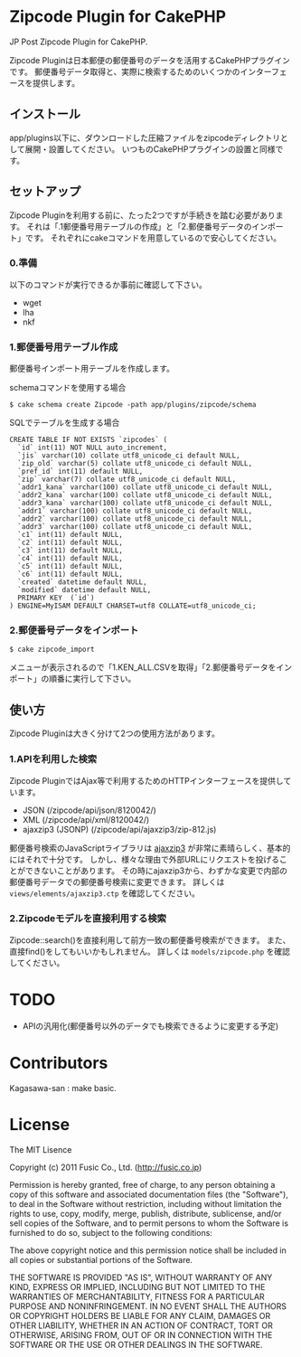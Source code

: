 # Zipcode Plugin for CakePHP #

JP Post Zipcode Plugin for CakePHP.

Zipcode Pluginは日本郵便の郵便番号のデータを活用するCakePHPプラグインです。
郵便番号データ取得と、実際に検索するためのいくつかのインターフェースを提供します。

## インストール ##

app/plugins以下に、ダウンロードした圧縮ファイルをzipcodeディレクトリとして展開・設置してください。
いつものCakePHPプラグインの設置と同様です。

## セットアップ ##

Zipcode Pluginを利用する前に、たった2つですが手続きを踏む必要があります。
それは「.1郵便番号用テーブルの作成」と「2.郵便番号データのインポート」です。
それぞれにcakeコマンドを用意しているので安心してください。

### 0.準備 ###

以下のコマンドが実行できるか事前に確認して下さい。

* wget
* lha
* nkf

### 1.郵便番号用テーブル作成 ###

郵便番号インポート用テーブルを作成します。

schemaコマンドを使用する場合

    $ cake schema create Zipcode -path app/plugins/zipcode/schema

SQLでテーブルを生成する場合

    CREATE TABLE IF NOT EXISTS `zipcodes` (
      `id` int(11) NOT NULL auto_increment,
      `jis` varchar(10) collate utf8_unicode_ci default NULL,
      `zip_old` varchar(5) collate utf8_unicode_ci default NULL,
      `pref_id` int(11) default NULL,
      `zip` varchar(7) collate utf8_unicode_ci default NULL,
      `addr1_kana` varchar(100) collate utf8_unicode_ci default NULL,
      `addr2_kana` varchar(100) collate utf8_unicode_ci default NULL,
      `addr3_kana` varchar(100) collate utf8_unicode_ci default NULL,
      `addr1` varchar(100) collate utf8_unicode_ci default NULL,
      `addr2` varchar(100) collate utf8_unicode_ci default NULL,
      `addr3` varchar(100) collate utf8_unicode_ci default NULL,
      `c1` int(11) default NULL,
      `c2` int(11) default NULL,
      `c3` int(11) default NULL,
      `c4` int(11) default NULL,
      `c5` int(11) default NULL,
      `c6` int(11) default NULL,
      `created` datetime default NULL,
      `modified` datetime default NULL,
      PRIMARY KEY  (`id`)
    ) ENGINE=MyISAM DEFAULT CHARSET=utf8 COLLATE=utf8_unicode_ci;


### 2.郵便番号データをインポート ###

    $ cake zipcode_import

メニューが表示されるので「1.KEN_ALL.CSVを取得」「2.郵便番号データをインポート」の順番に実行して下さい。

## 使い方 ##

Zipcode Pluginは大きく分けて2つの使用方法があります。

### 1.APIを利用した検索 ###

Zipcode PluginではAjax等で利用するためのHTTPインターフェースを提供しています。

* JSON (/zipcode/api/json/8120042/)
* XML (/zipcode/api/xml/8120042/)
* ajaxzip3 (JSONP) (/zipcode/api/ajaxzip3/zip-812.js)

郵便番号検索のJavaScriptライブラリは [ajaxzip3](http://code.google.com/p/ajaxzip3/) が非常に素晴らしく、基本的にはそれで十分です。
しかし、様々な理由で外部URLにリクエストを投げることができないことがあります。
その時にajaxzip3から、わずかな変更で内部の郵便番号データでの郵便番号検索に変更できます。
詳しくは ```views/elements/ajaxzip3.ctp``` を確認してください。

### 2.Zipcodeモデルを直接利用する検索 ###

Zipcode::search()を直接利用して前方一致の郵便番号検索ができます。
また、直接find()をしてもいいかもしれません。
詳しくは ```models/zipcode.php``` を確認してください。

# TODO #

* APIの汎用化(郵便番号以外のデータでも検索できるように変更する予定)

# Contributors #

Kagasawa-san : make basic.

# License #

The MIT Lisence

Copyright (c) 2011 Fusic Co., Ltd. (http://fusic.co.jp)

Permission is hereby granted, free of charge, to any person obtaining a copy of this software and associated documentation files (the "Software"), to deal in the Software without restriction, including without limitation the rights to use, copy, modify, merge, publish, distribute, sublicense, and/or sell copies of the Software, and to permit persons to whom the Software is furnished to do so, subject to the following conditions:

The above copyright notice and this permission notice shall be included in all copies or substantial portions of the Software.

THE SOFTWARE IS PROVIDED "AS IS", WITHOUT WARRANTY OF ANY KIND, EXPRESS OR IMPLIED, INCLUDING BUT NOT LIMITED TO THE WARRANTIES OF MERCHANTABILITY, FITNESS FOR A PARTICULAR PURPOSE AND NONINFRINGEMENT. IN NO EVENT SHALL THE AUTHORS OR COPYRIGHT HOLDERS BE LIABLE FOR ANY CLAIM, DAMAGES OR OTHER LIABILITY, WHETHER IN AN ACTION OF CONTRACT, TORT OR OTHERWISE, ARISING FROM, OUT OF OR IN CONNECTION WITH THE SOFTWARE OR THE USE OR OTHER DEALINGS IN THE SOFTWARE.

